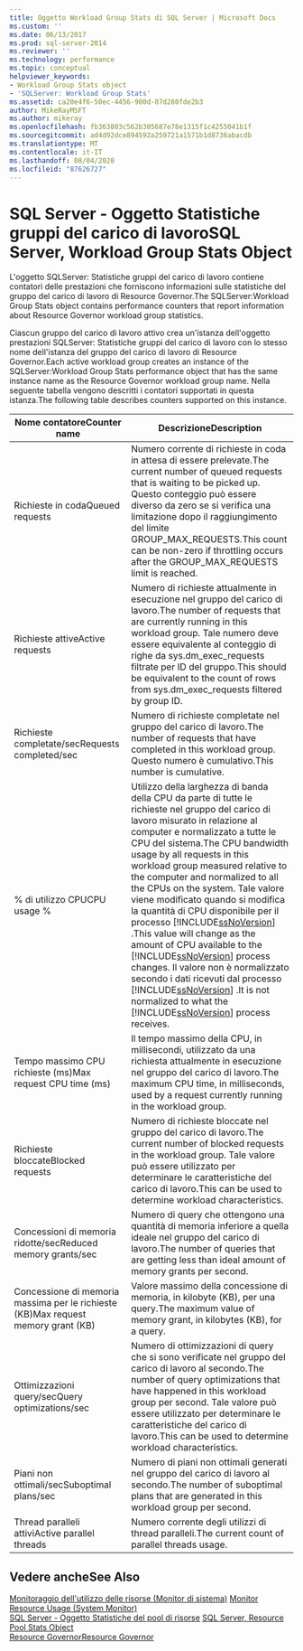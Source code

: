 ```yaml
---
title: Oggetto Workload Group Stats di SQL Server | Microsoft Docs
ms.custom: ''
ms.date: 06/13/2017
ms.prod: sql-server-2014
ms.reviewer: ''
ms.technology: performance
ms.topic: conceptual
helpviewer_keywords:
- Workload Group Stats object
- 'SQLServer: Workload Group Stats'
ms.assetid: ca20e4f6-50ec-4456-900d-87d280fde2b3
author: MikeRayMSFT
ms.author: mikeray
ms.openlocfilehash: fb363803c562b305687e78e1315f1c4255041b1f
ms.sourcegitcommit: ad4d92dce894592a259721a1571b1d8736abacdb
ms.translationtype: MT
ms.contentlocale: it-IT
ms.lasthandoff: 08/04/2020
ms.locfileid: "87626727"
---
```

# <a name="sql-server-workload-group-stats-object"></a><span data-ttu-id="6e631-102">SQL Server - Oggetto Statistiche gruppi del carico di lavoro</span><span class="sxs-lookup"><span data-stu-id="6e631-102">SQL Server, Workload Group Stats Object</span></span>
  <span data-ttu-id="6e631-103">L'oggetto SQLServer: Statistiche gruppi del carico di lavoro contiene contatori delle prestazioni che forniscono informazioni sulle statistiche del gruppo del carico di lavoro di Resource Governor.</span><span class="sxs-lookup"><span data-stu-id="6e631-103">The SQLServer:Workload Group Stats object contains performance counters that report information about Resource Governor workload group statistics.</span></span>  
  
 <span data-ttu-id="6e631-104">Ciascun gruppo del carico di lavoro attivo crea un'istanza dell'oggetto prestazioni SQLServer: Statistiche gruppi del carico di lavoro con lo stesso nome dell'istanza del gruppo del carico di lavoro di Resource Governor.</span><span class="sxs-lookup"><span data-stu-id="6e631-104">Each active workload group creates an instance of the SQLServer:Workload Group Stats performance object that has the same instance name as the Resource Governor workload group name.</span></span> <span data-ttu-id="6e631-105">Nella seguente tabella vengono descritti i contatori supportati in questa istanza.</span><span class="sxs-lookup"><span data-stu-id="6e631-105">The following table describes counters supported on this instance.</span></span>  
  
|<span data-ttu-id="6e631-106">Nome contatore</span><span class="sxs-lookup"><span data-stu-id="6e631-106">Counter name</span></span>|<span data-ttu-id="6e631-107">Descrizione</span><span class="sxs-lookup"><span data-stu-id="6e631-107">Description</span></span>|  
|------------------|-----------------|  
|<span data-ttu-id="6e631-108">Richieste in coda</span><span class="sxs-lookup"><span data-stu-id="6e631-108">Queued requests</span></span>|<span data-ttu-id="6e631-109">Numero corrente di richieste in coda in attesa di essere prelevate.</span><span class="sxs-lookup"><span data-stu-id="6e631-109">The current number of queued requests that is waiting to be picked up.</span></span> <span data-ttu-id="6e631-110">Questo conteggio può essere diverso da zero se si verifica una limitazione dopo il raggiungimento del limite GROUP_MAX_REQUESTS.</span><span class="sxs-lookup"><span data-stu-id="6e631-110">This count can be non-zero if throttling occurs after the GROUP_MAX_REQUESTS limit is reached.</span></span>|  
|<span data-ttu-id="6e631-111">Richieste attive</span><span class="sxs-lookup"><span data-stu-id="6e631-111">Active requests</span></span>|<span data-ttu-id="6e631-112">Numero di richieste attualmente in esecuzione nel gruppo del carico di lavoro.</span><span class="sxs-lookup"><span data-stu-id="6e631-112">The number of requests that are currently running in this workload group.</span></span> <span data-ttu-id="6e631-113">Tale numero deve essere equivalente al conteggio di righe da sys.dm_exec_requests filtrate per ID del gruppo.</span><span class="sxs-lookup"><span data-stu-id="6e631-113">This should be equivalent to the count of rows from sys.dm_exec_requests filtered by group ID.</span></span>|  
|<span data-ttu-id="6e631-114">Richieste completate/sec</span><span class="sxs-lookup"><span data-stu-id="6e631-114">Requests completed/sec</span></span>|<span data-ttu-id="6e631-115">Numero di richieste completate nel gruppo del carico di lavoro.</span><span class="sxs-lookup"><span data-stu-id="6e631-115">The number of requests that have completed in this workload group.</span></span> <span data-ttu-id="6e631-116">Questo numero è cumulativo.</span><span class="sxs-lookup"><span data-stu-id="6e631-116">This number is cumulative.</span></span>|  
|<span data-ttu-id="6e631-117">% di utilizzo CPU</span><span class="sxs-lookup"><span data-stu-id="6e631-117">CPU usage %</span></span>|<span data-ttu-id="6e631-118">Utilizzo della larghezza di banda della CPU da parte di tutte le richieste nel gruppo del carico di lavoro misurato in relazione al computer e normalizzato a tutte le CPU del sistema.</span><span class="sxs-lookup"><span data-stu-id="6e631-118">The CPU bandwidth usage by all requests in this workload group measured relative to the computer and normalized to all the CPUs on the system.</span></span> <span data-ttu-id="6e631-119">Tale valore viene modificato quando si modifica la quantità di CPU disponibile per il processo [!INCLUDE[ssNoVersion](../../includes/ssnoversion-md.md)] .</span><span class="sxs-lookup"><span data-stu-id="6e631-119">This value will change as the amount of CPU available to the [!INCLUDE[ssNoVersion](../../includes/ssnoversion-md.md)] process changes.</span></span> <span data-ttu-id="6e631-120">Il valore non è normalizzato secondo i dati ricevuti dal processo [!INCLUDE[ssNoVersion](../../includes/ssnoversion-md.md)] .</span><span class="sxs-lookup"><span data-stu-id="6e631-120">It is not normalized to what the [!INCLUDE[ssNoVersion](../../includes/ssnoversion-md.md)] process receives.</span></span>|  
|<span data-ttu-id="6e631-121">Tempo massimo CPU richieste (ms)</span><span class="sxs-lookup"><span data-stu-id="6e631-121">Max request CPU time (ms)</span></span>|<span data-ttu-id="6e631-122">Il tempo massimo della CPU, in millisecondi, utilizzato da una richiesta attualmente in esecuzione nel gruppo del carico di lavoro.</span><span class="sxs-lookup"><span data-stu-id="6e631-122">The maximum CPU time, in milliseconds, used by a request currently running in the workload group.</span></span>|  
|<span data-ttu-id="6e631-123">Richieste bloccate</span><span class="sxs-lookup"><span data-stu-id="6e631-123">Blocked requests</span></span>|<span data-ttu-id="6e631-124">Numero di richieste bloccate nel gruppo del carico di lavoro.</span><span class="sxs-lookup"><span data-stu-id="6e631-124">The current number of blocked requests in the workload group.</span></span> <span data-ttu-id="6e631-125">Tale valore può essere utilizzato per determinare le caratteristiche del carico di lavoro.</span><span class="sxs-lookup"><span data-stu-id="6e631-125">This can be used to determine workload characteristics.</span></span>|  
|<span data-ttu-id="6e631-126">Concessioni di memoria ridotte/sec</span><span class="sxs-lookup"><span data-stu-id="6e631-126">Reduced memory grants/sec</span></span>|<span data-ttu-id="6e631-127">Numero di query che ottengono una quantità di memoria inferiore a quella ideale nel gruppo del carico di lavoro.</span><span class="sxs-lookup"><span data-stu-id="6e631-127">The number of queries that are getting less than ideal amount of memory grants per second.</span></span>|  
|<span data-ttu-id="6e631-128">Concessione di memoria massima per le richieste (KB)</span><span class="sxs-lookup"><span data-stu-id="6e631-128">Max request memory grant (KB)</span></span>|<span data-ttu-id="6e631-129">Valore massimo della concessione di memoria, in kilobyte (KB), per una query.</span><span class="sxs-lookup"><span data-stu-id="6e631-129">The maximum value of memory grant, in kilobytes (KB), for a query.</span></span>|  
|<span data-ttu-id="6e631-130">Ottimizzazioni query/sec</span><span class="sxs-lookup"><span data-stu-id="6e631-130">Query optimizations/sec</span></span>|<span data-ttu-id="6e631-131">Numero di ottimizzazioni di query che si sono verificate nel gruppo del carico di lavoro al secondo.</span><span class="sxs-lookup"><span data-stu-id="6e631-131">The number of query optimizations that have happened in this workload group per second.</span></span> <span data-ttu-id="6e631-132">Tale valore può essere utilizzato per determinare le caratteristiche del carico di lavoro.</span><span class="sxs-lookup"><span data-stu-id="6e631-132">This can be used to determine workload characteristics.</span></span>|  
|<span data-ttu-id="6e631-133">Piani non ottimali/sec</span><span class="sxs-lookup"><span data-stu-id="6e631-133">Suboptimal plans/sec</span></span>|<span data-ttu-id="6e631-134">Numero di piani non ottimali generati nel gruppo del carico di lavoro al secondo.</span><span class="sxs-lookup"><span data-stu-id="6e631-134">The number of suboptimal plans that are generated in this workload group per second.</span></span>|  
|<span data-ttu-id="6e631-135">Thread paralleli attivi</span><span class="sxs-lookup"><span data-stu-id="6e631-135">Active parallel threads</span></span>|<span data-ttu-id="6e631-136">Numero corrente degli utilizzi di thread paralleli.</span><span class="sxs-lookup"><span data-stu-id="6e631-136">The current count of parallel threads usage.</span></span>|  
  
## <a name="see-also"></a><span data-ttu-id="6e631-137">Vedere anche</span><span class="sxs-lookup"><span data-stu-id="6e631-137">See Also</span></span>  
 <span data-ttu-id="6e631-138">[Monitoraggio dell'utilizzo delle risorse &#40;Monitor di sistema&#41;](monitor-resource-usage-system-monitor.md) </span><span class="sxs-lookup"><span data-stu-id="6e631-138">[Monitor Resource Usage &#40;System Monitor&#41;](monitor-resource-usage-system-monitor.md) </span></span>  
 <span data-ttu-id="6e631-139">[SQL Server - Oggetto Statistiche del pool di risorse](sql-server-resource-pool-stats-object.md) </span><span class="sxs-lookup"><span data-stu-id="6e631-139">[SQL Server, Resource Pool Stats Object](sql-server-resource-pool-stats-object.md) </span></span>  
 [<span data-ttu-id="6e631-140">Resource Governor</span><span class="sxs-lookup"><span data-stu-id="6e631-140">Resource Governor</span></span>](../resource-governor/resource-governor.md)  
  
  
